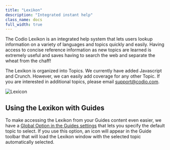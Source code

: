 ```yaml
---
title: "Lexikon"
description: "Integrated instant help"
class_name: docs
full_width: true
---
```


The Codio Lexikon is an integrated help system that lets users lookup information on a variety of languages and topics quickly and easily. Having access to concise reference information as new topics are learned is extremely useful and saves having to search the web and separate the wheat from the chaff!

The Lexikon is organized into Topics. We currently have added Javascript and Crunch. However, we can easily add coverage for any other Topic. If you are interested in additional topics, please email support@codio.com.

![Lexicon](/img/docs/lexicon.png)

## Using the Lexikon with Guides
To make accessing the Lexikon from your Guides content even easier, we have a [Global Option in the Guides settings](/docs/tuts/author/lexikon) that lets you specify the default topic to select. If you use this option, an icon will appear in the Guide toolbar that will load the Lexikon window with the selected topic automatically selected.




